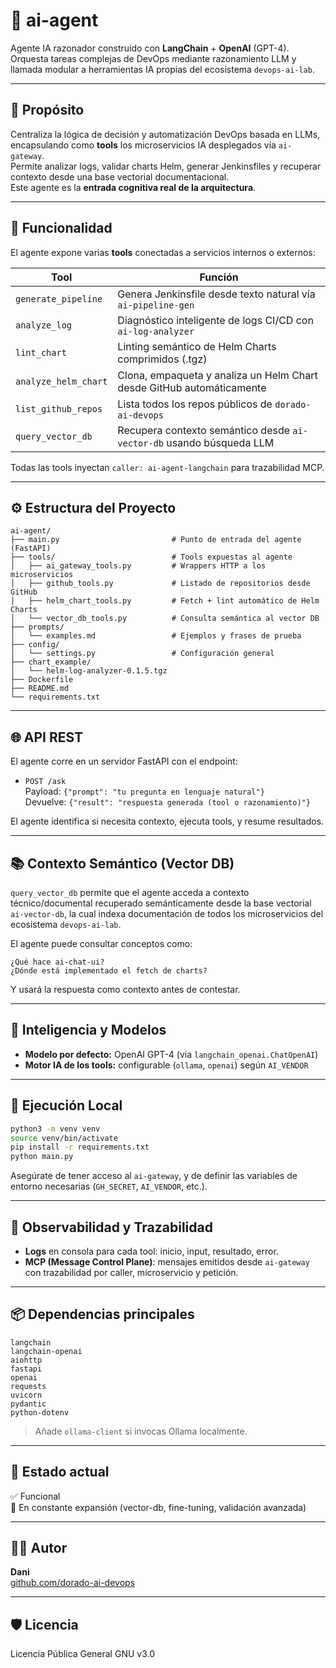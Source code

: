 
# 🧠 ai-agent

Agente IA razonador construido con **LangChain** + **OpenAI** (GPT-4).  
Orquesta tareas complejas de DevOps mediante razonamiento LLM y llamada modular a herramientas IA propias del ecosistema `devops-ai-lab`.

---

## 🎯 Propósito

Centraliza la lógica de decisión y automatización DevOps basada en LLMs, encapsulando como **tools** los microservicios IA desplegados vía `ai-gateway`.  
Permite analizar logs, validar charts Helm, generar Jenkinsfiles y recuperar contexto desde una base vectorial documentacional.  
Este agente es la **entrada cognitiva real de la arquitectura**.

---

## 🔧 Funcionalidad

El agente expone varias **tools** conectadas a servicios internos o externos:

| Tool                    | Función                                                                 |
|-------------------------|-------------------------------------------------------------------------|
| `generate_pipeline`     | Genera Jenkinsfile desde texto natural vía `ai-pipeline-gen`            |
| `analyze_log`           | Diagnóstico inteligente de logs CI/CD con `ai-log-analyzer`             |
| `lint_chart`            | Linting semántico de Helm Charts comprimidos (.tgz)                     |
| `analyze_helm_chart`    | Clona, empaqueta y analiza un Helm Chart desde GitHub automáticamente   |
| `list_github_repos`     | Lista todos los repos públicos de `dorado-ai-devops`                    |
| `query_vector_db`       | Recupera contexto semántico desde `ai-vector-db` usando búsqueda LLM    |

Todas las tools inyectan `caller: ai-agent-langchain` para trazabilidad MCP.

---

## ⚙️ Estructura del Proyecto

```
ai-agent/
├── main.py                         # Punto de entrada del agente (FastAPI)
├── tools/                          # Tools expuestas al agente
│   ├── ai_gateway_tools.py         # Wrappers HTTP a los microservicios
│   ├── github_tools.py             # Listado de repositorios desde GitHub
│   ├── helm_chart_tools.py         # Fetch + lint automático de Helm Charts
│   └── vector_db_tools.py          # Consulta semántica al vector DB
├── prompts/
│   └── examples.md                 # Ejemplos y frases de prueba
├── config/
│   └── settings.py                 # Configuración general
├── chart_example/
│   └── helm-log-analyzer-0.1.5.tgz
├── Dockerfile
├── README.md
└── requirements.txt
```

---

## 🌐 API REST

El agente corre en un servidor FastAPI con el endpoint:

- `POST /ask`  
  Payload: `{"prompt": "tu pregunta en lenguaje natural"}`  
  Devuelve: `{"result": "respuesta generada (tool o razonamiento)"}`

El agente identifica si necesita contexto, ejecuta tools, y resume resultados.

---

## 📚 Contexto Semántico (Vector DB)

`query_vector_db` permite que el agente acceda a contexto técnico/documental recuperado semánticamente desde la base vectorial `ai-vector-db`, la cual indexa documentación de todos los microservicios del ecosistema `devops-ai-lab`.

El agente puede consultar conceptos como:

```
¿Qué hace ai-chat-ui?
¿Dónde está implementado el fetch de charts?
```

Y usará la respuesta como contexto antes de contestar.

---

## 🧠 Inteligencia y Modelos

- **Modelo por defecto:** OpenAI GPT-4 (via `langchain_openai.ChatOpenAI`)
- **Motor IA de los tools:** configurable (`ollama`, `openai`) según `AI_VENDOR`

---

## 🚀 Ejecución Local

```bash
python3 -m venv venv
source venv/bin/activate
pip install -r requirements.txt
python main.py
```

Asegúrate de tener acceso al `ai-gateway`, y de definir las variables de entorno necesarias (`GH_SECRET`, `AI_VENDOR`, etc.).

---

## 🔎 Observabilidad y Trazabilidad

- **Logs** en consola para cada tool: inicio, input, resultado, error.
- **MCP (Message Control Plane)**: mensajes emitidos desde `ai-gateway` con trazabilidad por caller, microservicio y petición.

---

## 📦 Dependencias principales

```text
langchain
langchain-openai
aiohttp
fastapi
openai
requests
uvicorn
pydantic
python-dotenv
```

> Añade `ollama-client` si invocas Ollama localmente.

---

## 📌 Estado actual

✅ Funcional  
🧪 En constante expansión (vector-db, fine-tuning, validación avanzada)

---

## 👨‍💻 Autor

**Dani**  
[github.com/dorado-ai-devops](https://github.com/dorado-ai-devops)

---

## 🛡 Licencia

Licencia Pública General GNU v3.0

